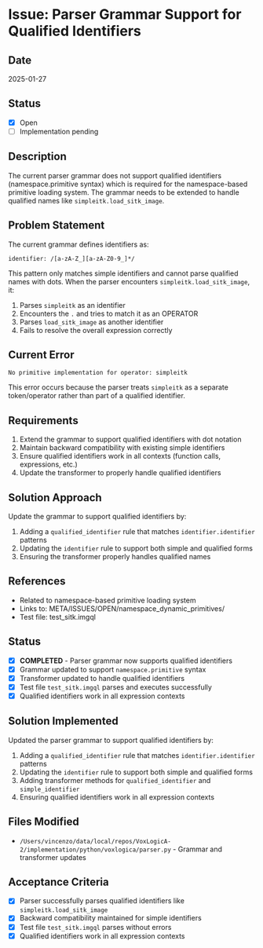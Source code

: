 # Issue: Parser Grammar Support for Qualified Identifiers

## Date
2025-01-27

## Status
- [x] Open
- [ ] Implementation pending

## Description
The current parser grammar does not support qualified identifiers (namespace.primitive syntax) which is required for the namespace-based primitive loading system. The grammar needs to be extended to handle qualified names like `simpleitk.load_sitk_image`.

## Problem Statement
The current grammar defines identifiers as:
```
identifier: /[a-zA-Z_][a-zA-Z0-9_]*/
```

This pattern only matches simple identifiers and cannot parse qualified names with dots. When the parser encounters `simpleitk.load_sitk_image`, it:
1. Parses `simpleitk` as an identifier
2. Encounters the `.` and tries to match it as an OPERATOR
3. Parses `load_sitk_image` as another identifier
4. Fails to resolve the overall expression correctly

## Current Error
```
No primitive implementation for operator: simpleitk
```

This error occurs because the parser treats `simpleitk` as a separate token/operator rather than part of a qualified identifier.

## Requirements
1. Extend the grammar to support qualified identifiers with dot notation
2. Maintain backward compatibility with existing simple identifiers
3. Ensure qualified identifiers work in all contexts (function calls, expressions, etc.)
4. Update the transformer to properly handle qualified identifiers

## Solution Approach
Update the grammar to support qualified identifiers by:
1. Adding a `qualified_identifier` rule that matches `identifier.identifier` patterns
2. Updating the `identifier` rule to support both simple and qualified forms
3. Ensuring the transformer properly handles qualified names

## References
- Related to namespace-based primitive loading system
- Links to: META/ISSUES/OPEN/namespace_dynamic_primitives/
- Test file: test_sitk.imgql

## Status
- [x] **COMPLETED** - Parser grammar now supports qualified identifiers
- [x] Grammar updated to support `namespace.primitive` syntax  
- [x] Transformer updated to handle qualified identifiers
- [x] Test file `test_sitk.imgql` parses and executes successfully
- [x] Qualified identifiers work in all expression contexts

## Solution Implemented
Updated the parser grammar to support qualified identifiers by:
1. Adding a `qualified_identifier` rule that matches `identifier.identifier` patterns
2. Updating the `identifier` rule to support both simple and qualified forms  
3. Adding transformer methods for `qualified_identifier` and `simple_identifier`
4. Ensuring qualified identifiers work in all expression contexts

## Files Modified
- `/Users/vincenzo/data/local/repos/VoxLogicA-2/implementation/python/voxlogica/parser.py` - Grammar and transformer updates

## Acceptance Criteria
- [x] Parser successfully parses qualified identifiers like `simpleitk.load_sitk_image`
- [x] Backward compatibility maintained for simple identifiers
- [x] Test file `test_sitk.imgql` parses without errors
- [x] Qualified identifiers work in all expression contexts
